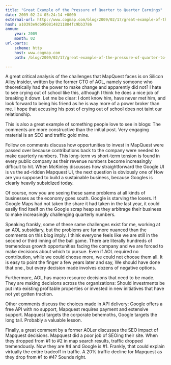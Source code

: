 ```yaml
---
title: "Great Example of the Pressure of Quarter to Quarter Earnings"
date: 2009-02-24 05:24:14 +0000
external-url: http://www.cogmap.com/blog/2009/02/17/great-example-of-the-pressure-of-quarter-to-quarter-earnings/
hash: a10393e9db9508148211884fc9bb3786
annum:
    year: 2009
    month: 02
url-parts:
    scheme: http
    host: www.cogmap.com
    path: /blog/2009/02/17/great-example-of-the-pressure-of-quarter-to-quarter-earnings/

---
```


A great critical analysis of the challenges that MapQuest faces is on Silicon Alley Insider, written by the former CTO of AOL, namely someone who theoretically had the power to make change and apparently did not? I hate to see crying out of school like this, although I think he does a nice job of breaking it down. Let me be clear: I dont know him, have never met him, and look forward to being his friend as he is way more of a power broker than me. I hope that accusing his post of crying out of school does not taint our relationship.

This is also a great example of something people love to see in blogs: The comments are more constructive than the initial post. Very engaging material is an SEO and traffic gold mine.

Follow on comments discuss how opportunities to invest in MapQuest were passed over because contributions back to the company were needed to make quarterly numbers. This long-term vs short-term tension is found in every public company as their revenue numbers become increasingly difficult to hit. When McKinley discusses how straightforward the Google UI is vs the ad-ridden Mapquest UI, the next question is obviously one of How are you supposed to build a sustainable business, because Googles is clearly heavily subsidized today.

Of course, now you are seeing these same problems at all kinds of businesses as the economy goes south. Google is starving the losers. If Google Maps had not taken the share it had taken in the last year, it could easily find itself on the Google scrap heap as they arbitrage their business to make increasingly challenging quarterly numbers.

Speaking frankly, some of these same challenges exist for me, working at an AOL subsidiary, but the problems are far more nuanced than the comments on this blog imply. I think everyone feels like we are still in the second or third inning of the ball game. There are literally hundreds of tremendous growth opportunities facing the company and we are forced to make decisions about which to pursue. Even if AOL required no contribution, while we could choose more, we could not choose them all. It is easy to point the finger a few years later and say, We should have done that one., but every decision made involves dozens of negative options.

Furthermore, AOL has macro resource decisions that need to be made. They are making decisions across the organizations: Should investments be put into existing profitable properties or invested in new initiatives that have not yet gotten traction.

Other comments discuss the choices made in API delivery: Google offers a free API with no support, Mapquest requires payment and extensive support. Mapquest targets the corporate behemoths, Google targets the long tail. Probably a valuable lesson.

Finally, a great comment by a former AOLer discusses the SEO impact of Mapquest decisions. Mapquest did a poor job of SEOing their site. When they dropped from #1 to #2 in map search results, traffic dropped tremendously. Now they are #4 and Google is #1. Frankly, that could explain virtually the entire tradeoff in traffic. A 20% traffic decline for Mapquest as they drop from #1 to #4? Sounds right.
